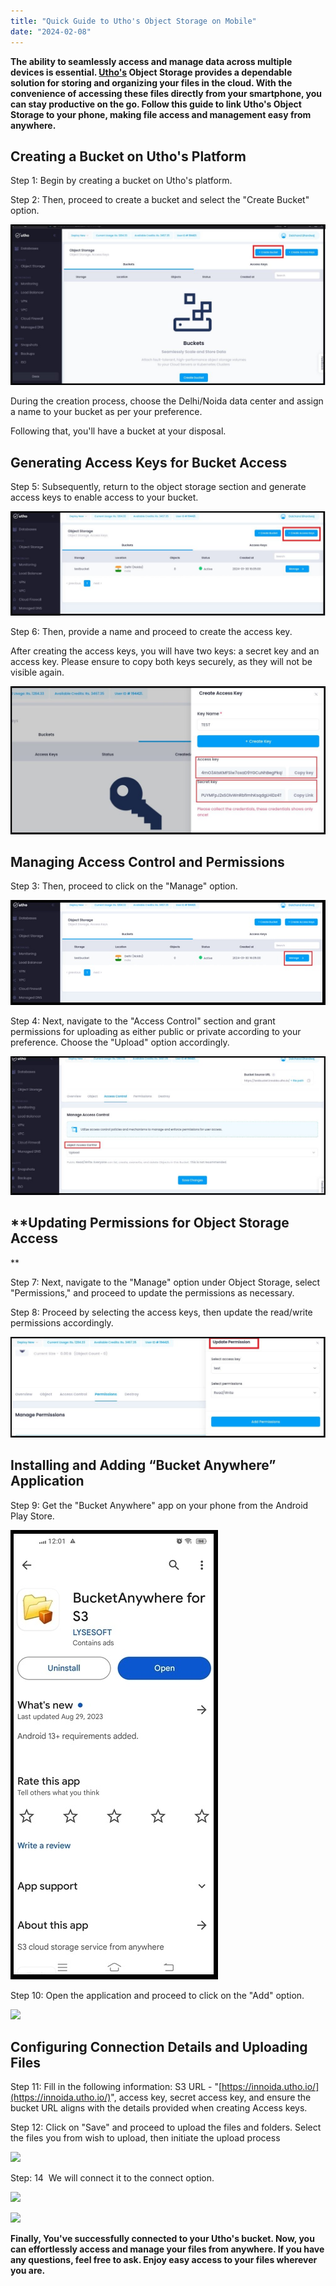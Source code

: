 ```yaml
---
title: "Quick Guide to Utho's Object Storage on Mobile"
date: "2024-02-08"
---
```


**The ability to seamlessly access and manage data across multiple devices is essential. [Utho's](https://utho.com/) Object Storage provides a dependable solution for storing and organizing your files in the cloud. With the convenience of accessing these files directly from your smartphone, you can stay productive on the go. Follow this guide to link Utho's Object Storage to your phone, making file access and management easy from anywhere.**  

## **Creating a Bucket on Utho's Platform**  

Step 1: Begin by creating a bucket on Utho's platform.  
  
Step 2: Then, proceed to create a bucket and select the "Create Bucket" option.  

![](images/pasted-image-1-1024x522.jpg)

During the creation process, choose the Delhi/Noida data center and assign a name to your bucket as per your preference.

Following that, you'll have a bucket at your disposal.  

## **Generating Access Keys for Bucket Access**  

Step 5: Subsequently, return to the object storage section and generate access keys to enable access to your bucket.  

![](images/pasted-2--1024x340.jpg)

Step 6: Then, provide a name and proceed to create the access key.

After creating the access keys, you will have two keys: a secret key and an access key. Please ensure to copy both keys securely, as they will not be visible again.  

![](images/pasted-3-1024x480.jpg)

## **Managing Access Control and Permissions**  

Step 3: Then, proceed to click on the "Manage" option.  

![](images/pasted-5.jpg)

Step 4: Next, navigate to the "Access Control" section and grant permissions for uploading as either public or private according to your preference. Choose the "Upload" option accordingly.  

![](images/pasted-6-1024x451.jpg)

## **Updating Permissions for Object Storage Access  
**

Step 7: Next, navigate to the "Manage" option under Object Storage, select "Permissions," and proceed to update the permissions as necessary.

Step 8: Proceed by selecting the access keys, then update the read/write permissions accordingly.  

![](images/pasted-7-1024x327.jpg)

## **Installing and Adding “Bucket Anywhere” Application**  

Step 9: Get the "Bucket Anywhere" app on your phone from the Android Play Store.

![](images/image-8-Done.jpg)

Step 10: Open the application and proceed to click on the "Add" option.  

![](https://lh7-us.googleusercontent.com/OWqGKyCEPG41fsDnFJMndpljNKjtysDEfShlMDFokKICyDmc4tO1G9psUdwE1d39yvJBNW2sWiXdFL_PHCS1qJhy8kI1BbD_Pr9xxDk2vOH28Fwl3E80of9qE1ne-lDGnQBsEFTfKyhMAQcpGmwr_iI)

## **Configuring Connection Details and Uploading Files**  

Step 11: Fill in the following information: S3 URL - "[https://innoida.utho.io/](https://innoida.utho.io/)", access key, secret access key, and ensure the bucket URL aligns with the details provided when creating Access keys.

Step 12: Click on "Save" and proceed to upload the files and folders. Select the files you from wish to upload, then initiate the upload process  

![](https://lh7-us.googleusercontent.com/ZmNxBP5rHAzBdDW88EkoMPXkkbAL3LnnSisE1RKEZouOiO0oq0977vyYdgPyuyBFKzT9djJLFjYLrO42PopuAxqVY3mV4aoFWCZYiBLE8vHL2okFJ2iQWyZFo6K4v05tbOFj9-BnpflJmpb4uJDKJcE)  

Step: 14  We will connect it to the connect option.  

![](https://lh7-us.googleusercontent.com/u338gSmMpQk-c40wwCuLFE7RZX6oW0Pb5Uz9wt5d7zbkSz7QHmSaagXenBAW8Ikk6jKkbs11wygXmuufQJGWQejCI6k2X-P6RLRNftQvheTobX-n63oRKKbfLD0KdnZtCd-ByYB5cYYJipjMWLr8MTo)

![](https://lh7-us.googleusercontent.com/S9-xP3YB-HYDGOL4l1OyrHhFahr5PZPC9Itt2xlIPyqRv_WAz2MfPqCXT4TLHShEhpqMV_rJRdThfmgbdqrsdamBk-CQopvensubEE2Z1uhG0u5W6oJh2iNJwbKEVw6Sh8MltzUHxqtUze4VDxAUJ8g)

**Finally, You've successfully connected to your Utho's bucket. Now, you can effortlessly access and manage your files from anywhere. **If you have any questions, feel free to ask. Enjoy easy access to your files wherever you are.****
